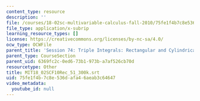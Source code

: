 ```yaml
---
content_type: resource
description: ''
file: /courses/18-02sc-multivariable-calculus-fall-2010/75fe1f4b7c8e536dafa46aeab3c64647_MIT18_02SCF10Rec_51_300k.vtt
file_type: application/x-subrip
learning_resource_types: []
license: https://creativecommons.org/licenses/by-nc-sa/4.0/
ocw_type: OCWFile
parent_title: 'Session 74: Triple Integrals: Rectangular and Cylindrical Coordinates'
parent_type: CourseSection
parent_uid: 6369fc2c-0ed6-73b1-973b-a7af526cb70d
resourcetype: Other
title: MIT18_02SCF10Rec_51_300k.srt
uid: 75fe1f4b-7c8e-536d-afa4-6aeab3c64647
video_metadata:
  youtube_id: null
---
```

